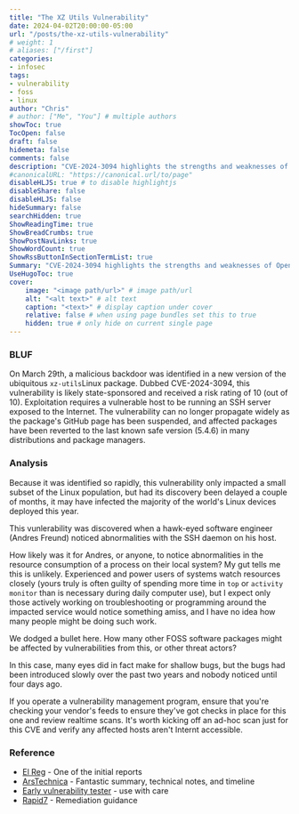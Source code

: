 ```yaml
---
title: "The XZ Utils Vulnerability"
date: 2024-04-02T20:00:00-05:00
url: "/posts/the-xz-utils-vulnerability"
# weight: 1
# aliases: ["/first"]
categories:
- infosec
tags:
- vulnerability
- foss
- linux
author: "Chris"
# author: ["Me", "You"] # multiple authors
showToc: true
TocOpen: false
draft: false
hidemeta: false
comments: false
description: "CVE-2024-3094 highlights the strengths and weaknesses of Open Source."
#canonicalURL: "https://canonical.url/to/page"
disableHLJS: true # to disable highlightjs
disableShare: false
disableHLJS: false
hideSummary: false
searchHidden: true
ShowReadingTime: true
ShowBreadCrumbs: true
ShowPostNavLinks: true
ShowWordCount: true
ShowRssButtonInSectionTermList: true
Summary: "CVE-2024-3094 highlights the strengths and weaknesses of Open Source."
UseHugoToc: true
cover:
    image: "<image path/url>" # image path/url
    alt: "<alt text>" # alt text
    caption: "<text>" # display caption under cover
    relative: false # when using page bundles set this to true
    hidden: true # only hide on current single page
---
```


### BLUF
On March 29th, a malicious backdoor was identified in a new version of the
ubiquitous `xz-utils`Linux package. Dubbed CVE-2024-3094, this vulnerability is
likely state-sponsored and received a risk rating of 10 (out of 10).
Exploitation requires a vulnerable host to be running an SSH server exposed to
the Internet. The vulnerability can no longer propagate widely as the package's
GitHub page has been suspended, and affected packages have been reverted to the
last known safe version (5.4.6) in many distributions and package managers.

### Analysis
Because it was identified so rapidly, this vulnerability only impacted a small
subset of the Linux population, but had its discovery been delayed a couple of
months, it may have infected the majority of the world's Linux devices deployed
this year.

This vunlerability was discovered when a hawk-eyed software engineer (Andres
Freund) noticed abnormalities with the SSH daemon on his host.

How likely was it for Andres, or anyone, to notice abnormalities in the resource
consumption of a process on their local system? My gut tells me this is
unlikely. Experienced and power users of systems watch resources closely (yours
truly is often guilty of spending more time in `top` or `activity monitor` than
is necessary during daily computer use), but I expect only those actively
working on troubleshooting or programming around the impacted service would
notice something amiss, and I have no idea how many people might be doing such
work.

We dodged a bullet here. How many other FOSS software packages might be affected by
vulnerabilities from this, or other threat actors?

In this case, many eyes did in fact make for shallow bugs, but the bugs had been
introduced slowly over the past two years and nobody noticed until four days
ago.

If you operate a vulnerability management program, ensure that you're checking
your vendor's feeds to ensure they've got checks in place for this one and
review realtime scans. It's worth kicking off an ad-hoc scan just for this CVE
and verify any affected hosts aren't Internt accessible.

### Reference
- [El Reg][ElReg] - One of the initial reports
- [ArsTechnica][Ars] - Fantastic summary, technical notes, and timeline
- [Early vulnerability tester][Binarly Tester] - use with care
- [Rapid7][Rapid7] - Remediation guidance

[ElReg]: https://go.theregister.com/feed/www.theregister.com/2024/03/29/malicious_backdoor_xz/
[Ars]: https://arstechnica.com/?p=2013894
[Binarly Tester]: https://xz.fail/
[Rapid7]: https://www.rapid7.com/blog/post/2024/04/01/etr-backdoored-xz-utils-cve-2024-3094/
